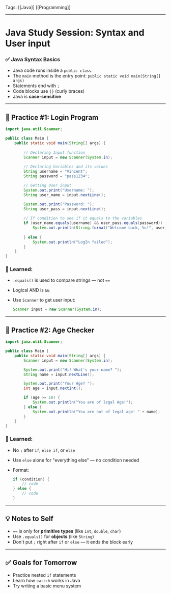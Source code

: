 Tags: [[Java]] [[Programming]]

---
# Java Study Session: Syntax and User input

### ✅ Java Syntax Basics
- Java code runs inside a `public class`.
- The `main` method is the entry point:  `public static void main(String[] args)`
- Statements end with `;`
- Code blocks use `{}` (curly braces)
- Java is **case-sensitive**

---

## 🧪 Practice #1: Login Program

```java
import java.util.Scanner;

public class Main {
    public static void main(String[] args) {
	    
	    // Declaring Input function
        Scanner input = new Scanner(System.in);
    
        // Declaring Variables and its values
        String username = "Vincent";
        String password = "pass1234";

		// Getting User input
        System.out.print("Username: ");
        String user_name = input.nextLine();

        System.out.print("Password: ");
        String user_pass = input.nextLine();
	
        // If condition to see if it equals to the variables
        if (user_name.equals(username) && user_pass.equals(password)) {
            System.out.println(String.format("Welcome back, %s!", user_name));
         
        } else {
            System.out.println("LogIn failed");
        }
    }
}
```

### 🧠 Learned:

- `.equals()` is used to compare strings — not `==`
- Logical AND is `&&`
- Use `Scanner` to get user input:

    ```java
	Scanner input = new Scanner(System.in);
    ```

---

## 🧪 Practice #2: Age Checker

```java
import java.util.Scanner;

public class Main {
    public static void main(String[] args) {
        Scanner input = new Scanner(System.in);

        System.out.print("Hi! What's your name? ");
        String name = input.nextLine();

        System.out.print("Your Age? ");
        int age = input.nextInt();

        if (age >= 18) {
            System.out.println("You are of legal Age!");
        } else {
            System.out.println("You are not of legal age! " + name);
        }
    }
}
```

### 🧠 Learned:

- No `;` after `if`, `else if`, or `else`
- Use `else` alone for "everything else" — no condition needed
- Format:

    ```java
    if (condition) {
        // code
    } else {
        // code
    }
    ```
---
## 💡 Notes to Self

- `==` is only for **primitive types** (like `int`, `double`, `char`)
- Use `.equals()` for **objects** (like `String`)
- Don't put `;` right after `if` or `else` — it ends the block early

---
## ✅ Goals for Tomorrow

- Practice nested `if` statements
- Learn how `switch` works in Java
- Try writing a basic menu system

